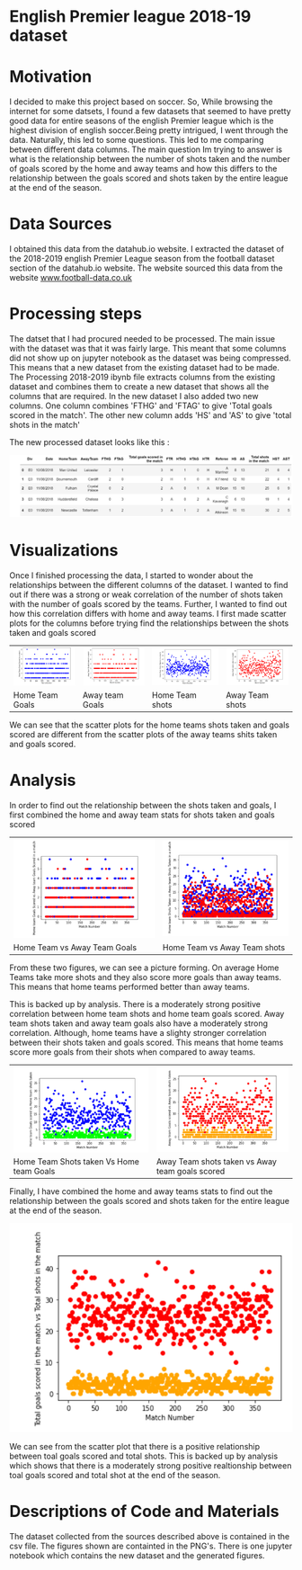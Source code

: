# English Premier league 2018-19 dataset

# Motivation
I decided to make this project based on soccer. So, While browsing the internet for some datsets, I found a few datasets that seemed to have pretty good data for entire seasons of the english Premier league which is the highest division of english soccer.Being pretty intrigued, I went through the data. Naturally, this led to some questions. This led to me comparing between different data columns. The main question Im trying to answer is what is the relationship between the number of shots taken and the number of goals scored by the home and away teams and how this differs to the relationship between the goals scored and shots taken by the entire league at the end of the season.

# Data Sources
I obtained this data from the datahub.io website. I extracted the dataset of the 2018-2019 english Premier League season from the football dataset section of the datahub.io website. The website sourced this data from the website www.football-data.co.uk

# Processing steps 
The datset that I had procured needed to be processed. The main issue with the dataset was that it was fairly large. This meant that some columns did not show up on jupyter notebook as the dataset was being compressed. This means that a new dataset from the existing dataset had to be made. The Processing 2018-2019 ibynb file extracts columns from the existing dataset and combines them to create a new dataset that shows all the columns that are required. In the new dataset I also added two new columns. One column combines 'FTHG' and 'FTAG' to give 'Total goals scored in the match'. The other new column adds 'HS' and 'AS' to give 'total shots in the match'

The new processed dataset looks like this :

![Snippet of new processed dataset](https://raw.githubusercontent.com/rithvikvarma12/Data-115-personal-dataset-project/main/processing%20data.PNG)

# Visualizations
Once I finished processing the data, I started to wonder about the relationships between the different columns of the dataset. I wanted to find out if there was a strong or weak correlation of the number of shots taken with the number of goals scored by the teams. Further, I wanted to find out how this correlation differs with home and away teams.
I first made scatter plots for the columns before trying find the relationships between the shots taken and goals scored

<table>
  <tr><td><img src="https://raw.githubusercontent.com/rithvikvarma12/Data-115-personal-dataset-project/main/FTHG.PNG"></td><td><img src="https://raw.githubusercontent.com/rithvikvarma12/Data-115-personal-dataset-project/main/FTAG.PNG"></td><td><img src="https://raw.githubusercontent.com/rithvikvarma12/Data-115-personal-dataset-project/main/HS.PNG"></td><td><img src="https://raw.githubusercontent.com/rithvikvarma12/Data-115-personal-dataset-project/main/AS.PNG"></td></tr>
   <tr><td>Home Team Goals</td><td>Away team Goals</td><td>Home Team shots</td><td>Away Team shots</td></tr>
  </table>
  
   We can see that the scatter plots for the home teams shots taken and goals scored are different from the scatter plots of the away teams shits taken and goals scored.
   
# Analysis
In order to find out the relationship between the shots taken and goals, I first combined the home and away team stats for shots taken and goals scored 

<table>
  <tr><td><img src="https://raw.githubusercontent.com/rithvikvarma12/Data-115-personal-dataset-project/main/FTHG%20VS%20FTAG.PNG"></td><td><img src="https://github.com/rithvikvarma12/Data-115-personal-dataset-project/blob/main/HS%20VS%20AS.PNG"></td></tr>
   <tr><td>Home Team vs Away Team Goals</td><td>Home Team vs Away Team shots</td></tr>
  </table>

From these two figures, we can see a picture forming. On average Home Teams take more shots and they also score more goals than away teams. This means that home teams performed better than away teams.

This is backed up by analysis. There is a moderately strong positive correlation between home team shots and home team goals scored. Away team shots taken and away team goals also have a moderately strong correlation. Although, home teams have a slighty stronger correlation between their shots taken and goals scored. This means that home teams score more goals from their shots when compared to away teams.

<table>
  <tr><td><img src="https://raw.githubusercontent.com/rithvikvarma12/Data-115-personal-dataset-project/main/FTHG%20VS%20HS.PNG"></td><td><img src="https://raw.githubusercontent.com/rithvikvarma12/Data-115-personal-dataset-project/main/FTAG%20VS%20AS.PNG"></td></tr>
   <tr><td>Home Team Shots taken Vs Home team Goals</td><td> Away Team shots taken vs Away team goals scored</td></tr>
  </table>
  
  Finally, I have combined the home and away teams stats to find out the relationship between the goals scored and shots taken for the entire league at the end of the season.
  
  ![Snippet of TS vs TG](https://raw.githubusercontent.com/rithvikvarma12/Data-115-personal-dataset-project/main/TG%20VS%20TS.PNG)
  
  We can see from the scatter plot that there is a positive relationship between toal goals scored and total shots. This is backed up by analysis which shows that there is a moderately strong positive realtionship between toal goals scored and total shot at the end of the season.
  
# Descriptions of Code and Materials

The dataset collected from the sources described above is contained in the csv file. The figures shown are containted in the PNG's. There is one jupyter notebook which contains the new dataset and the generated figures. 
